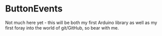 # ButtonEvents

Not much here yet - this will be both my first Arduino library as well as my first foray into the world of git/GitHub, so bear with me.
